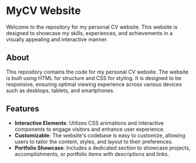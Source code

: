 # MyCV Website

Welcome to the repository for my personal CV website. This website is designed to showcase my skills, experiences, and achievements in a visually appealing and interactive manner.

 

## About

This repository contains the code for my personal CV website. The website is built using HTML for structure and CSS for styling. It is designed to be responsive, ensuring optimal viewing experience across various devices such as desktops, tablets, and smartphones.

## Features

 
- **Interactive Elements**: Utilizes CSS animations and interactive components to engage visitors and enhance user experience.
- **Customizable**: The website's codebase is easy to customize, allowing users to tailor the content, styles, and layout to their preferences.
- **Portfolio Showcase**: Includes a dedicated section to showcase projects, accomplishments, or portfolio items with descriptions and links.

 
